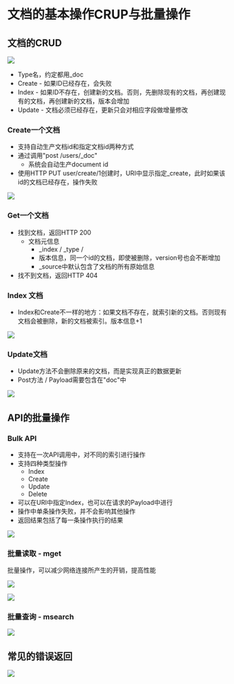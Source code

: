 # 文档的基本操作CRUP与批量操作

## 文档的CRUD

![](https://gitee.com/clay-wangzhi/blogImg/raw/master/blogImg/1568013522348.png)

* Type名，约定都用_doc
* Create - 如果ID已经存在，会失败
* Index - 如果ID不存在，创建新的文档。否则，先删除现有的文档，再创建现有的文档，再创建新的文档，版本会增加
* Update - 文档必须已经存在，更新只会对相应字段做增量修改

### Create一个文档

* 支持自动生产文档id和指定文档id两种方式
* 通过调用"post /users/_doc"
  * 系统会自动生产document id
* 使用HTTP PUT user/create/1创建时，URI中显示指定_create，此时如果该id的文档已经存在，操作失败

![](https://gitee.com/clay-wangzhi/blogImg/raw/master/blogImg/1568015379663.png)

### Get一个文档

* 找到文档，返回HTTP 200
  * 文档元信息
    * _index / _type /
    * 版本信息，同一个id的文档，即使被删除，version号也会不断增加
    * _source中默认包含了文档的所有原始信息
* 找不到文档，返回HTTP 404

### Index 文档

* Index和Create不一样的地方：如果文档不存在，就索引新的文档。否则现有文档会被删除，新的文档被索引。版本信息+1

![](https://gitee.com/clay-wangzhi/blogImg/raw/master/blogImg/1568015891907.png)

### Update文档

* Update方法不会删除原来的文档，而是实现真正的数据更新
* Post方法 / Payload需要包含在"doc"中

![](https://gitee.com/clay-wangzhi/blogImg/raw/master/blogImg/1568016019747.png)

## API的批量操作

### Bulk API

* 支持在一次API调用中，对不同的索引进行操作
* 支持四种类型操作
  * Index
  * Create
  * Update
  * Delete
* 可以在URI中指定Index，也可以在请求的Payload中进行
* 操作中单条操作失败，并不会影响其他操作
* 返回结果包括了每一条操作执行的结果

![](https://gitee.com/clay-wangzhi/blogImg/raw/master/blogImg/1568017190479.png)

### 批量读取 - mget

批量操作，可以减少网络连接所产生的开销，提高性能

![](https://gitee.com/clay-wangzhi/blogImg/raw/master/blogImg/1568018531224.png)

![](https://gitee.com/clay-wangzhi/blogImg/raw/master/blogImg/1568018545981.png)

### 批量查询 - msearch

![](https://gitee.com/clay-wangzhi/blogImg/raw/master/blogImg/1568018796705.png)

## 常见的错误返回

![](https://gitee.com/clay-wangzhi/blogImg/raw/master/blogImg/1568018899854.png)